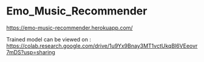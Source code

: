 # Emo_Music_Recommender
https://emo-music-recommender.herokuapp.com/

Trained model can be viewed on :
https://colab.research.google.com/drive/1u9Yx9Bnay3MT1vctUkqBl6VEeovr7mDS?usp=sharing
